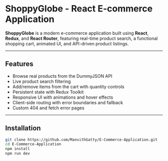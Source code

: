 # ShoppyGlobe - React E-commerce Application

**ShoppyGlobe** is a modern e-commerce application built using **React**, **Redux**, and **React Router**, featuring real-time product search, a functional shopping cart, animated UI, and API-driven product listings.

---

## Features

- Browse real products from the DummyJSON API  
- Live product search filtering  
- Add/remove items from the cart with quantity controls  
- Persistent state with Redux Toolkit  
- Responsive UI with animations and hover effects  
- Client-side routing with error boundaries and fallback  
- Custom 404 and fetch error pages  

---

## Installation

```bash
git clone https://github.com/ManvithGatty/E-Commerce-Application.git
cd E-Commerce-Application
npm install
npm run dev    
